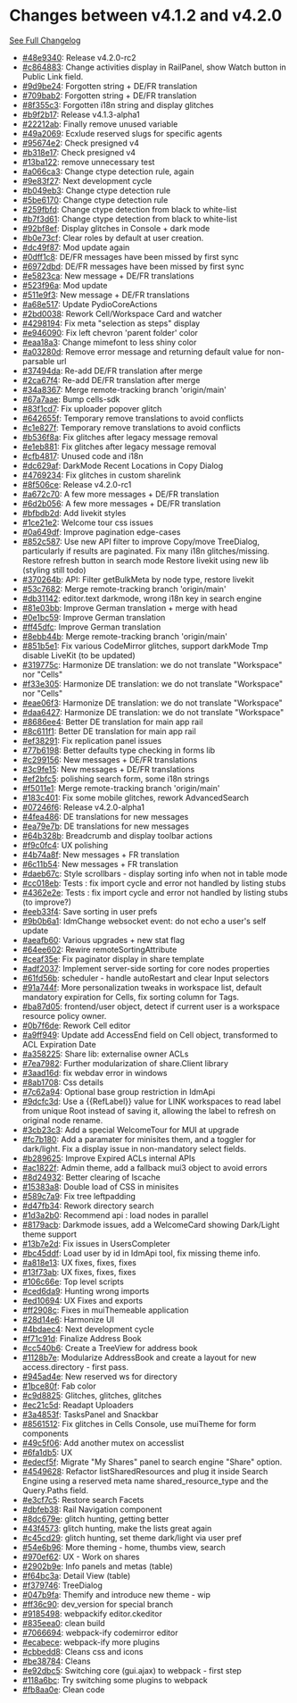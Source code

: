 # Changes between v4.1.2 and v4.2.0

[See Full Changelog](https://github.com/pydio/cells/compare/v4.1.2...v4.2.0)

- [#48e9340](https://github.com/pydio/cells/commit/48e93408cfbc4c184200ae0830a16af5ce9bef97): Release v4.2.0-rc2
- [#c864883](https://github.com/pydio/cells/commit/c864883afbad3eec1c1845ff9fc38e4ed14de4d0): Change activities display in RailPanel, show Watch button in Public Link field.
- [#9d9be24](https://github.com/pydio/cells/commit/9d9be24f533137581d3eb42ac4fd783756941f09): Forgotten string + DE/FR translation
- [#709bab2](https://github.com/pydio/cells/commit/709bab2a8ec81cd77e4789f776faaa5c05831642): Forgotten string + DE/FR translation
- [#8f355c3](https://github.com/pydio/cells/commit/8f355c3cb5759598cf2f46ffdc00ec7ee00de171): Forgotten i18n string and display glitches
- [#b9f2b17](https://github.com/pydio/cells/commit/b9f2b173c5e8008041837d8320a847b9277bc390): Release v4.1.3-alpha1
- [#22212ab](https://github.com/pydio/cells/commit/22212abfc5b88f20e184f080a27bc2e2aee06075): Finally remove unused variable
- [#49a2069](https://github.com/pydio/cells/commit/49a206923dceb8cfd99463b0ebbd53047f571b98): Ecxlude reserved slugs for specific agents
- [#95674e2](https://github.com/pydio/cells/commit/95674e2a825a51ad853af5a08c633879ca790f66): Check presigned v4
- [#b318e17](https://github.com/pydio/cells/commit/b318e172303f6450dbcc103804113b6a60e9a158): Check presigned v4
- [#13ba122](https://github.com/pydio/cells/commit/13ba12233069c79f94b90b3303440686a260ab5b): remove unnecessary test
- [#a066ca3](https://github.com/pydio/cells/commit/a066ca3130571aa3945d2369ecaebc09f4363e9f): Change ctype detection rule, again
- [#9e83f27](https://github.com/pydio/cells/commit/9e83f271513eed566f8471aea0969906f067ee40): Next development cycle
- [#b049eb3](https://github.com/pydio/cells/commit/b049eb36f315409b968608215362572c8b11d252): Change ctype detection rule
- [#5be6170](https://github.com/pydio/cells/commit/5be6170d081bed0788590541c716a5767e245389): Change ctype detection rule
- [#259fbfd](https://github.com/pydio/cells/commit/259fbfdd1c909d32ae2dc366163bc027b6722b90): Change ctype detection from black to white-list
- [#b7f3d61](https://github.com/pydio/cells/commit/b7f3d6115f57ead5097ed201b68e71b81fd9cf4b): Change ctype detection from black to white-list
- [#92bf8ef](https://github.com/pydio/cells/commit/92bf8ef63efbd3ef217534e3d36333fbd6beaa29): Display glitches in Console + dark mode
- [#b0e73cf](https://github.com/pydio/cells/commit/b0e73cfb659107b9578b9efa9ac84caaf99c335c): Clear roles by default at user creation.
- [#dc49f87](https://github.com/pydio/cells/commit/dc49f878e5befe694e23d40047fdd5855efcdc71): Mod update again
- [#0dff1c8](https://github.com/pydio/cells/commit/0dff1c89c890d1749f84620a2187d752e4822ef6): DE/FR messages have been missed by first sync
- [#6972dbd](https://github.com/pydio/cells/commit/6972dbd500e6395b18d38f6bd3044609f5c381be): DE/FR messages have been missed by first sync
- [#e5823ca](https://github.com/pydio/cells/commit/e5823ca982afcdfdfe42e14815923b49e2f732f9): New message + DE/FR translations
- [#523f96a](https://github.com/pydio/cells/commit/523f96a9f923109c946848152d1abbf94eebb8a6): Mod update
- [#511e9f3](https://github.com/pydio/cells/commit/511e9f34c7fc2f44bdc386f1d0fe6a7100c5dadf): New message + DE/FR translations
- [#a68e517](https://github.com/pydio/cells/commit/a68e517897d27f6ce8ee4ac24f5e02fb96798892): Update PydioCoreActions
- [#2bd0038](https://github.com/pydio/cells/commit/2bd0038ffe861e8c32640ee8a53195accbc4441f): Rework Cell/Workspace Card and watcher
- [#4298194](https://github.com/pydio/cells/commit/4298194ba9132821c51c0f9c0eb46acec2956169): Fix meta "selection as steps" display
- [#e946090](https://github.com/pydio/cells/commit/e946090aeca57d07716d09fb176820f87d23392a): Fix left chevron 'parent folder' color
- [#eaa18a3](https://github.com/pydio/cells/commit/eaa18a3b7cdc6988e0ce9d43de15263cc4d72a42): Change mimefont to less shiny color
- [#a03280d](https://github.com/pydio/cells/commit/a03280d36eb4645c1716947970d10901d3014842): Remove error message and returning default value for non-parsable url
- [#37494da](https://github.com/pydio/cells/commit/37494da159fda6dad0686c0f653c90b7e7d4850f): Re-add DE/FR translation after merge
- [#2ca67f4](https://github.com/pydio/cells/commit/2ca67f473eb4fdbb7ce84421c061b368aaf7a097): Re-add DE/FR translation after merge
- [#34a8367](https://github.com/pydio/cells/commit/34a83677a2f503884d02aa1a15b3149b28339bc1): Merge remote-tracking branch 'origin/main'
- [#67a7aae](https://github.com/pydio/cells/commit/67a7aaeabec597d5ff4664e9eb9b03d77aa34e5c): Bump cells-sdk
- [#83f1cd7](https://github.com/pydio/cells/commit/83f1cd7496a155860b9f842d49d8597cc5b22875): Fix uploader popover glitch
- [#642655f](https://github.com/pydio/cells/commit/642655f50372aed678f204f9717e1f07deadf781): Temporary remove translations to avoid conflicts
- [#c1e827f](https://github.com/pydio/cells/commit/c1e827f293f54950ceb5a7be35c2250dfbbc4c42): Temporary remove translations to avoid conflicts
- [#b536f8a](https://github.com/pydio/cells/commit/b536f8a3bdcbd7aa5644a78f88ce38db7e758740): Fix glitches after legacy message removal
- [#e1eb881](https://github.com/pydio/cells/commit/e1eb8812120334b3bca61d0d2dffbaff7fede530): Fix glitches after legacy message removal
- [#cfb4817](https://github.com/pydio/cells/commit/cfb4817a9c83a07d7114b944657f4c2656d1f2ab): Unused code and i18n
- [#dc629af](https://github.com/pydio/cells/commit/dc629af80c824c22f0217fd7952f08a6fa64b7fd): DarkMode Recent Locations in Copy Dialog
- [#4769234](https://github.com/pydio/cells/commit/4769234d3363bd76280fb4ea23b5299cb8107722): Fix glitches in custom sharelink
- [#8f506ce](https://github.com/pydio/cells/commit/8f506cef4eca9c12feeddfb91c2f55fe1998f2c6): Release v4.2.0-rc1
- [#a672c70](https://github.com/pydio/cells/commit/a672c70623bfb27fde381d991446f7dedc028673): A few more messages + DE/FR translation
- [#6d2b056](https://github.com/pydio/cells/commit/6d2b056bacf01cfaacbf88b41147ba6d2376fa5e): A few more messages + DE/FR translation
- [#bfbdb2d](https://github.com/pydio/cells/commit/bfbdb2d08655536b1bbeba48e58d4df13ed93266): Add livekit styles
- [#1ce21e2](https://github.com/pydio/cells/commit/1ce21e251026e76ab6dddc3de7096d3f5ad35e17): Welcome tour css issues
- [#0a649df](https://github.com/pydio/cells/commit/0a649df48d6fc75bc89b86329b0589a4874cf210): Improve pagination edge-cases
- [#852c587](https://github.com/pydio/cells/commit/852c587613bb8a7fd6c19f0c501560ac058076b8): Use new API filter to improve Copy/move TreeDialog, particularly if results are paginated. Fix many i18n glitches/missing. Restore refresh button in search mode Restore livekit using new lib (styling still todo)
- [#370264b](https://github.com/pydio/cells/commit/370264bbc6fb179483523af500ac08e0e5703bfc): API: Filter getBulkMeta by node type, restore livekit
- [#53c7682](https://github.com/pydio/cells/commit/53c76820696e4e8c2f6f9e629c7ed2b4528d1ecf): Merge remote-tracking branch 'origin/main'
- [#db31142](https://github.com/pydio/cells/commit/db31142a8f5729be7cfa332963bcd72b459d558a): editor.text darkmode, wrong i18n key in search engine
- [#81e03bb](https://github.com/pydio/cells/commit/81e03bbe99e8f1a39047cc10be739b6852ab05c3): Improve German translation + merge with head
- [#0e1bc59](https://github.com/pydio/cells/commit/0e1bc5954a5c33fa2c424da33e737978aff41073): Improve German translation
- [#ff45dfc](https://github.com/pydio/cells/commit/ff45dfcd7713c01c88eb07d8f46f8e786ebc91be): Improve German translation
- [#8ebb44b](https://github.com/pydio/cells/commit/8ebb44bba1986c5a216407374dd223e98b3b83b9): Merge remote-tracking branch 'origin/main'
- [#851b5e1](https://github.com/pydio/cells/commit/851b5e11545b340225c0bb310b94809f13079ec1): Fix various CodeMirror glitches, support darkMode Tmp disable LiveKit (to be updated)
- [#319775c](https://github.com/pydio/cells/commit/319775c9cedf6f274aa8a2e82d6ea69cf79170f9): Harmonize DE translation: we do not translate "Workspace" nor "Cells"
- [#f33e305](https://github.com/pydio/cells/commit/f33e305b92db2841f341f1a543d9c3b6fed8fe52): Harmonize DE translation: we do not translate "Workspace" nor "Cells"
- [#eae06f3](https://github.com/pydio/cells/commit/eae06f33d0112b9c7e7ada48a5436a1da11ac2bf): Harmonize DE translation: we do not translate "Workspace"
- [#daa6427](https://github.com/pydio/cells/commit/daa64278223995cbb42dd6438878b2a496fc4b61): Harmonize DE translation: we do not translate "Workspace"
- [#8686ee4](https://github.com/pydio/cells/commit/8686ee419ba5d1410b3b9bf413ee073a706ef18d): Better DE translation for main app rail
- [#8c611f1](https://github.com/pydio/cells/commit/8c611f1d5411e498060dc51a9f9518bb3adf6383): Better DE translation for main app rail
- [#ef38291](https://github.com/pydio/cells/commit/ef382913b96c3559fd078e01292c7ddd2fe8ba8d): Fix replication panel issues
- [#77b6198](https://github.com/pydio/cells/commit/77b619820eea28fee7ad2b8575ba026108187b8b): Better defaults type checking in forms lib
- [#c299156](https://github.com/pydio/cells/commit/c29915634f097f1f557888b702e3ef12e7947543): New messages + DE/FR translations
- [#3c9fe15](https://github.com/pydio/cells/commit/3c9fe15bec6a28eb25bc1cd77db13b59f6bd984e): New messages + DE/FR translations
- [#ef2bfc5](https://github.com/pydio/cells/commit/ef2bfc510cf5f4309a056da02e541aa0ea8c5bc6): polishing search form, some i18n strings
- [#f5011e1](https://github.com/pydio/cells/commit/f5011e1239ae9e153d5c59f4243cf76816d5d96a): Merge remote-tracking branch 'origin/main'
- [#183c401](https://github.com/pydio/cells/commit/183c401ec0adec4f1f9dad0fa0c6b366fde4a944): Fix some mobile glitches, rework AdvancedSearch
- [#07246f6](https://github.com/pydio/cells/commit/07246f6b6e8d8bd92d2034e9d197ec9530aff13f): Release v4.2.0-alpha1
- [#4fea486](https://github.com/pydio/cells/commit/4fea4869c8c4c2165b29fb0b8d49efed511cb802): DE translations for new messages
- [#ea79e7b](https://github.com/pydio/cells/commit/ea79e7b0e72430e9ec54b9f7eacf2dd3c4902692): DE translations for new messages
- [#64b328b](https://github.com/pydio/cells/commit/64b328b84168d0cbb27696532ec9718a8523a827): Breadcrumb and display toolbar actions
- [#f9c0fc4](https://github.com/pydio/cells/commit/f9c0fc4295cadb13238b192ceedfb8160755eae2): UX polishing
- [#4b74a8f](https://github.com/pydio/cells/commit/4b74a8fc649077b62c1a8a3169d1650397e3a912): New messages + FR translation
- [#6c11b54](https://github.com/pydio/cells/commit/6c11b54d6c9bb7db85f88f1ecce0b1c2b0d8288a): New messages + FR translation
- [#daeb67c](https://github.com/pydio/cells/commit/daeb67c303638c2bd1cb9c768714c57c06052294): Style scrollbars - display sorting info when not in table mode
- [#cc018eb](https://github.com/pydio/cells/commit/cc018ebbf09ebb0f0536b24b111b7ca44cb9e6d1): Tests : fix import cycle and error not handled by listing stubs
- [#4362e2e](https://github.com/pydio/cells/commit/4362e2ebccc0e2579d4e32fad94a562310ced46a): Tests : fix import cycle and error not handled by listing stubs (to improve?)
- [#eeb33f4](https://github.com/pydio/cells/commit/eeb33f4b44ef8f2025c443c198df1e1b55fdd914): Save sorting in user prefs
- [#9b0b6a1](https://github.com/pydio/cells/commit/9b0b6a1f128738ef4a841125f9d1ac363596d4c5): IdmChange websocket event: do not echo a user's self update
- [#aeafb60](https://github.com/pydio/cells/commit/aeafb60bbf26f336de61c09089d219abc60cd4ed): Various upgrades + new stat flag
- [#64ee602](https://github.com/pydio/cells/commit/64ee6020bd00b393aeb8bb15adfba09c4f125167): Rewire remoteSortingAttribute
- [#ceaf35e](https://github.com/pydio/cells/commit/ceaf35e62dd9dd3f2148b539ba8c06bcc00f6b17): Fix paginator display in share template
- [#adf2037](https://github.com/pydio/cells/commit/adf20374269a2077f7776e1b0bee4444fc8041a5): Implement server-side sorting for core nodes properties
- [#61fd56b](https://github.com/pydio/cells/commit/61fd56baa73b9b475cc4b772d7e1a10468e43484): scheduler - handle autoRestart and clear Input selectors
- [#91a744f](https://github.com/pydio/cells/commit/91a744fe0a648dd17c1c989cbae1477b4dc2d89a): More personalization tweaks in workspace list, default mandatory expiration for Cells, fix sorting column for Tags.
- [#ba87d05](https://github.com/pydio/cells/commit/ba87d05e5eec2961b9ea3e7cc555b8a3086e7732): frontend/user object, detect if current user is a workspace resource policy owner.
- [#0b7f6de](https://github.com/pydio/cells/commit/0b7f6dede7c87cc65921b78160f73fe0817f25c0): Rework Cell editor
- [#a9ff949](https://github.com/pydio/cells/commit/a9ff94939d09cab6caedfbbb4d14db1ab80bb314): Update add AccessEnd field on Cell object, transformed to ACL Expiration Date
- [#a358225](https://github.com/pydio/cells/commit/a358225375e3213081c83b2af8def99634233d68): Share lib: externalise owner ACLs
- [#7ea7982](https://github.com/pydio/cells/commit/7ea798263d71967973971c14d6240734b85f74d4): Further modularization of share.Client library
- [#3aad16d](https://github.com/pydio/cells/commit/3aad16d1cb78e88c8d093c4915e2be5fb3dc5729): fix webdav error in windows
- [#8ab1708](https://github.com/pydio/cells/commit/8ab1708b5eea1aab46a420fd9d2472156a0b6c03): Css details
- [#7c62a94](https://github.com/pydio/cells/commit/7c62a94b4665190082dd112a66f3df9c96ad44e1): Optional base group restriction in IdmApi
- [#9dcfc3d](https://github.com/pydio/cells/commit/9dcfc3d8b13328da4069a7f4232c54a4d1703ed8): Use a {{RefLabel}} value for LINK workspaces to read label from unique Root instead of saving it, allowing the label to refresh on original node rename.
- [#3cb23c3](https://github.com/pydio/cells/commit/3cb23c3bdd3e9fa51b61ab1e6136e44cd8db533b): Add a special WelcomeTour for MUI at upgrade
- [#fc7b180](https://github.com/pydio/cells/commit/fc7b1803531d35d6b63f6cded52ecf208090e12e): Add a paramater for minisites them, and a toggler for dark/light. Fix a display issue in non-mandatory select fields.
- [#b289625](https://github.com/pydio/cells/commit/b2896254cc8cc6129cb4ee1dafe7917cdff96da9): Improve Expired ACLs internal APIs
- [#ac1822f](https://github.com/pydio/cells/commit/ac1822fa8282b0edfa8b650629bbd45f6d986e34): Admin theme, add a fallback mui3 object to avoid errors
- [#8d24932](https://github.com/pydio/cells/commit/8d24932286101369fe825333382c3a5386927a41): Better clearing of lscache
- [#15383a8](https://github.com/pydio/cells/commit/15383a8d38d459f1ab97b1aea41af83b001f4fa8): Double load of CSS in minisites
- [#589c7a9](https://github.com/pydio/cells/commit/589c7a9d45c89edefcc70a7f40eb21680e3151a8): Fix tree leftpadding
- [#d47fb34](https://github.com/pydio/cells/commit/d47fb345e49774e7cb2665dc742da24d18b57eb6): Rework directory search
- [#1d3a2b0](https://github.com/pydio/cells/commit/1d3a2b0d5f768eaa76ff791dae69b940928b6752): Recommend api : load nodes in parallel
- [#8179acb](https://github.com/pydio/cells/commit/8179acbd280cd504f5e5001a439535ca37b63f9a): Darkmode issues, add a WelcomeCard showing Dark/Light theme support
- [#13b7e2d](https://github.com/pydio/cells/commit/13b7e2d1d42edb79ceea0e33b953e5f6fe6361e4): Fix issues in UsersCompleter
- [#bc45ddf](https://github.com/pydio/cells/commit/bc45ddfdd4eaee0c59814dd59c5e3463c2b4568f): Load user by id in IdmApi tool, fix missing theme info.
- [#a818e13](https://github.com/pydio/cells/commit/a818e138e00fdceedc5de55b0d6239980fa706f4): UX fixes, fixes, fixes
- [#13f73ab](https://github.com/pydio/cells/commit/13f73ab5ade52ad20c429c40f49d3d70abbd94fc): UX fixes, fixes, fixes
- [#106c66e](https://github.com/pydio/cells/commit/106c66ed14c15f3d7edaeb924f8b8954fcf95e8f): Top level scripts
- [#ced6da9](https://github.com/pydio/cells/commit/ced6da9054a16d483aec83e96e89e421e2b2c8e9): Hunting wrong imports
- [#ed10694](https://github.com/pydio/cells/commit/ed10694824228f71ab06a005f8f820eae54d4791): UX Fixes and exports
- [#ff2908c](https://github.com/pydio/cells/commit/ff2908ceffd5358672f0452c3a80150d18697e6f): Fixes in muiThemeable application
- [#28d14e6](https://github.com/pydio/cells/commit/28d14e6f0f2bfb10bac7302e503c1f9c88e32532): Harmonize UI
- [#4bdaec4](https://github.com/pydio/cells/commit/4bdaec4089bc702da3311279d17316d1e7c25561): Next development cycle
- [#f71c91d](https://github.com/pydio/cells/commit/f71c91d76286af0d5c413c116fabcfe73d06a1f6): Finalize Address Book
- [#cc540b6](https://github.com/pydio/cells/commit/cc540b6687b4fbef29ec5d6e91dd9a55a44ed9ef): Create a TreeView for address book
- [#1128b7e](https://github.com/pydio/cells/commit/1128b7e7e3cbb2b2ea815b1b2cdac3b2aea429bd): Modularize AddressBook and create a layout for new access.directory - first pass.
- [#945ad4e](https://github.com/pydio/cells/commit/945ad4e83f155e7e50fd2b3f35b86e5b8d5f8c52): New reserved ws for directory
- [#1bce80f](https://github.com/pydio/cells/commit/1bce80fbe2ac0ac9221aa2c3ab975d2c0d3435bc): Fab color
- [#c9d8825](https://github.com/pydio/cells/commit/c9d8825164305930fc145d7cef2d53a5bc3c9c0b): Glitches, glitches, glitches
- [#ec21c5d](https://github.com/pydio/cells/commit/ec21c5d0500088549e7b18e59e052266c256caa3): Readapt Uploaders
- [#3a4853f](https://github.com/pydio/cells/commit/3a4853ff01adc66b26d18f4d6b5addc70730dbe6): TasksPanel and Snackbar
- [#8561512](https://github.com/pydio/cells/commit/85615127d5f18fc64639f8673823c004c32d476d): Fix glitches in Cells Console, use muiTheme for form components
- [#49c5f06](https://github.com/pydio/cells/commit/49c5f06af0278827c4b1fb67c27de0473246ad1f): Add another mutex on accesslist
- [#6fa1db5](https://github.com/pydio/cells/commit/6fa1db569dcd272712fd266e5cff4b3de1e1f981): UX
- [#edecf5f](https://github.com/pydio/cells/commit/edecf5ff1ec13bbabeeccc75df6ced4b8e1ac268): Migrate "My Shares" panel to search engine "Share" option.
- [#4549628](https://github.com/pydio/cells/commit/4549628e9ac7d5380de906b75f35267239737e4b): Refactor listSharedResources and plug it inside Search Engine using a reserved meta name shared_resource_type and the Query.Paths field.
- [#e3cf7c5](https://github.com/pydio/cells/commit/e3cf7c56ba0082527734c0cdde666ac3dc7b3ebe): Restore search Facets
- [#dbfeb38](https://github.com/pydio/cells/commit/dbfeb387eeac871810affb8429556e6489f1aa15): Rail Navigation component
- [#8dc679e](https://github.com/pydio/cells/commit/8dc679ee53be04764b5691d960b1ef4585ad10ea): glitch hunting, getting better
- [#43f4573](https://github.com/pydio/cells/commit/43f457334e6e8f3536952af41ec2d9559784c2ca): glitch hunting, make the lists great again
- [#c45cd29](https://github.com/pydio/cells/commit/c45cd290a9ac2e5ff2d291888893996fd66be832): glitch hunting, set theme dark/light via user pref
- [#54e6b96](https://github.com/pydio/cells/commit/54e6b96b7579eca64f71b280647b1844c8937a2a): More theming - home, thumbs view, search
- [#970ef62](https://github.com/pydio/cells/commit/970ef623f450ec3b165e6c02f88a93972b688c1b): UX - Work on shares
- [#2902b9e](https://github.com/pydio/cells/commit/2902b9ee821195afece40b99939bb83c3c633a1a): Info panels and metas (table)
- [#f64bc3a](https://github.com/pydio/cells/commit/f64bc3a7e7430fc9099ea877e4e5e00660ea3ba1): Detail View (table)
- [#f379746](https://github.com/pydio/cells/commit/f3797465f170003691ef9106bca125186fe01366): TreeDialog
- [#047b9fa](https://github.com/pydio/cells/commit/047b9fa7dc6783937c30008da4a6fe54a55505ad): Themify and introduce new theme - wip
- [#ff36c90](https://github.com/pydio/cells/commit/ff36c90babd6e62d0410ba418372145efb4a912c): dev_version for special branch
- [#9185498](https://github.com/pydio/cells/commit/9185498929b63a6d4de945d43de82de23d251877): webpackify editor.ckeditor
- [#835eea0](https://github.com/pydio/cells/commit/835eea0eaf1b60ba2fa103427193727671dd2810): clean build
- [#7066694](https://github.com/pydio/cells/commit/7066694fe5e6212b7a7c37fbe1cf7560d4891591): webpack-ify codemirror editor
- [#ecabece](https://github.com/pydio/cells/commit/ecabece89645ad4609461d1e5d9a3672defe3154): webpack-ify more plugins
- [#cbbedd8](https://github.com/pydio/cells/commit/cbbedd8d83c3ca9e171915b605ebeba057ea5141): Cleans css and icons
- [#be38784](https://github.com/pydio/cells/commit/be387840ee50cc7d18a05dada84089b3570c755d): Cleans
- [#e92dbc5](https://github.com/pydio/cells/commit/e92dbc5e57ef05fe7ee169388037ba7cf8d34edc): Switching core (gui.ajax) to webpack - first step
- [#118a6bc](https://github.com/pydio/cells/commit/118a6bcd7f7de4bfe205c74c555f3ce4933ebc05): Try switching some plugins to webpack
- [#fb8aa0e](https://github.com/pydio/cells/commit/fb8aa0ea60981bdbd952ffdc6c48e50cacacfa1b): Clean code
